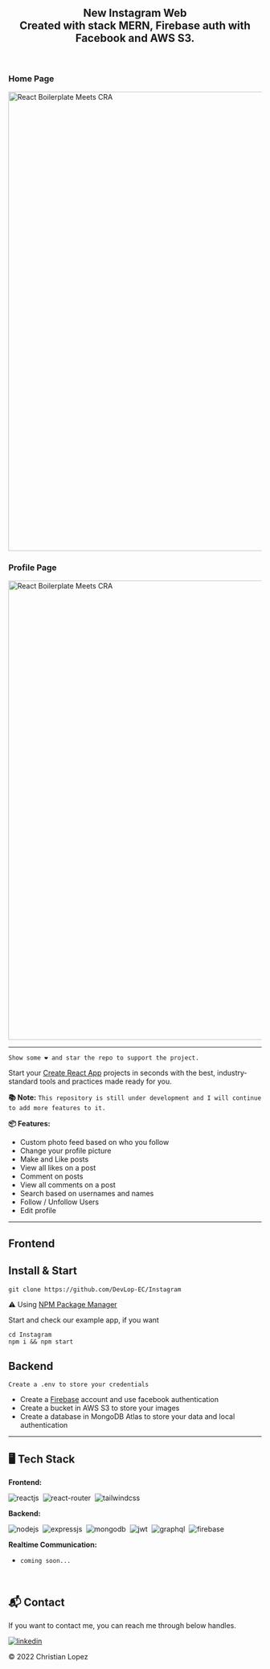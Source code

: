 <h2 align="center" ><strong>New Instagram Web</strong></br>
 Created with stack MERN, Firebase auth with Facebook and AWS S3. 
</h2>
<br />

<h3>Home Page</h3>


<img width="914" alt="React Boilerplate Meets CRA" src="https://awesomescreenshot.s3.amazonaws.com/image/3305293/27135219-448a85a73fb32a1639da1cce94a41f2e.png?X-Amz-Algorithm=AWS4-HMAC-SHA256&X-Amz-Credential=AKIAJSCJQ2NM3XLFPVKA%2F20220513%2Fus-east-1%2Fs3%2Faws4_request&X-Amz-Date=20220513T163638Z&X-Amz-Expires=28800&X-Amz-SignedHeaders=host&X-Amz-Signature=0c9530a76c1928c5f0021f366562ec37f16383dd95c023df5f5d1ba1a73e0a7d" align="center">


<br />

<h3>Profile Page</h3>
<img width="914" alt="React Boilerplate Meets CRA" src="https://awesomescreenshot.s3.amazonaws.com/image/3305293/27135243-7e8793dc28256690f4a838651d85daf2.png?X-Amz-Algorithm=AWS4-HMAC-SHA256&X-Amz-Credential=AKIAJSCJQ2NM3XLFPVKA%2F20220513%2Fus-east-1%2Fs3%2Faws4_request&X-Amz-Date=20220513T163711Z&X-Amz-Expires=28800&X-Amz-SignedHeaders=host&X-Amz-Signature=7191384e3fe6cd130d038471f509ca7539e181c0a9c55edaf2c65f6caecefd44" align="center">


<!-- <div align="center">
  <a href="https://github.com/react-boilerplate/react-boilerplate-cra-template/actions?query=workflow%3Abuild">
    <img src="https://github.com/react-boilerplate/react-boilerplate-cra-template/workflows/build/badge.svg" alt="Build Status" />
  </a>
  <a href="https://github.com/react-boilerplate/react-boilerplate-cra-template/actions?query=workflow%3Atests">
    <img src="https://github.com/react-boilerplate/react-boilerplate-cra-template/workflows/test/badge.svg" alt="Tests Status" />
  </a>
  <a href="https://github.com/react-boilerplate/react-boilerplate-cra-template/actions?query=workflow%release">
    <img src="https://github.com/react-boilerplate/react-boilerplate-cra-template/workflows/release/badge.svg" alt="Release Status" />
  </a>
</div> -->



<br />

---


 `Show some ❤️ and star the repo to support the project.`

Start your [Create React App](https://github.com/facebook/create-react-app) projects in seconds with the best, industry-standard tools and practices made ready for you.

**📚 Note:** `This repository is still under development and I will continue to add more features to it.`

<!-- **🎨 Check the example app:** [Demonstrating the features](https://react-boilerplate.github.io/react-boilerplate-cra-template/) -->



**📦 Features:** 
- Custom photo feed based on who you follow
- Change your profile picture
- Make and Like posts
- View all likes on a post
- Comment on posts
- View all comments on a post
- Search based on usernames and names
- Follow / Unfollow Users
- Edit profile


---
<h2>Frontend</h2>

## Install & Start
``` shell 
git clone https://github.com/DevLop-EC/Instagram
```

⚠️ Using [NPM Package Manager](https://www.npmjs.com/) 

Start and check our example app, if you want

```shell
cd Instagram
npm i && npm start
```

<h2>Backend</h2>

`Create a .env to store your credentials`

- Create a [Firebase](https://firebase.google.com/) account and use facebook authentication
- Create a bucket in AWS S3 to store your images
- Create a database in MongoDB Atlas to store your data and local authentication



---

## 🖥️ Tech Stack
**Frontend:**

![reactjs](https://img.shields.io/badge/React-20232A?style=for-the-badge&logo=react&logoColor=61DAFB)&nbsp;
![react-router](https://img.shields.io/badge/React_Router-CA4245?style=for-the-badge&logo=react-router&logoColor=white)&nbsp;
![tailwindcss](https://img.shields.io/badge/Tailwind_CSS-38B2AC?style=for-the-badge&logo=tailwind-css&logoColor=white)&nbsp;


**Backend:**

![nodejs](https://img.shields.io/badge/Node.js-43853D?style=for-the-badge&logo=node.js&logoColor=white)&nbsp;
![expressjs](https://img.shields.io/badge/Express.js-000000?style=for-the-badge&logo=express&logoColor=white)&nbsp;
![mongodb](https://img.shields.io/badge/MongoDB-4EA94B?style=for-the-badge&logo=mongodb&logoColor=white)&nbsp;
![jwt](https://img.shields.io/badge/JWT-000000?style=for-the-badge&logo=JSON%20web%20tokens&logoColor=purple)&nbsp;
![graphql](https://img.shields.io/badge/GraphQL-000000?style=for-the-badge&logo=GraphQL&logoColor=red)&nbsp;
![firebase](https://img.shields.io/badge/Firebase-000000?style=for-the-badge&logo=Firebase&logoColor=yellow)&nbsp;



**Realtime Communication:**

- `coming soon...`

</br>
<h2>📬 Contact</h2>

If you want to contact me, you can reach me through below handles.

[![linkedin](https://img.shields.io/badge/LinkedIn-0077B5?style=for-the-badge&logo=linkedin&logoColor=white)](https://www.linkedin.com/in/christdevlop/)

© 2022 Christian Lopez
